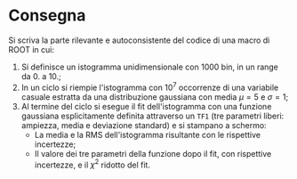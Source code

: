 # Consegna

Si scriva la parte rilevante e autoconsistente del codice di una macro di ROOT in cui:

1. Si definisce un istogramma unidimensionale con 1000 bin, in un range da 0. a 10.;
2. In un ciclo si riempie l'istogramma con $10 ^ 7$ occorrenze di una variabile casuale estratta da una distribuzione gaussiana con media $\mu = 5$ e $\sigma = 1$;
3. Al termine del ciclo si esegue il fit dell'istogramma con una funzione gaussiana esplicitamente definita attraverso un `TF1` (tre parametri liberi: ampiezza, media e deviazione standard) e si stampano a schermo:
    - La media e la RMS dell'istogramma risultante con le rispettive incertezze;
    - Il valore dei tre parametri della funzione dopo il fit, con rispettive incertezze, e il $\chi ^ 2$ ridotto del fit.
